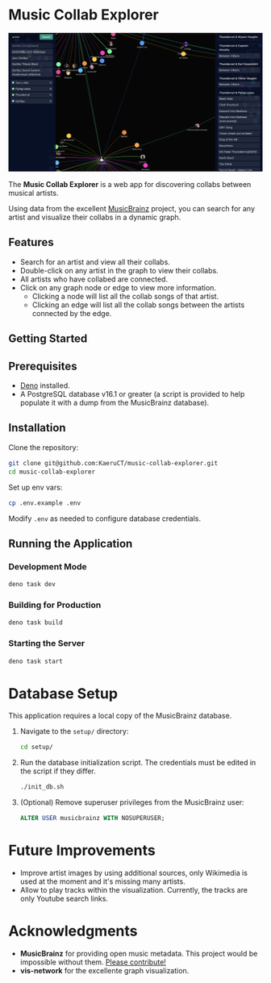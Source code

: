 # Music Collab Explorer

![Preview screenshot of the app](./music-collab-screenshot.png)

The **Music Collab Explorer** is a web app for discovering collabs between musical artists.

Using data from the excellent [MusicBrainz](https://musicbrainz.org/) project, you can search for any artist and visualize their collabs in a dynamic graph.

## Features
- Search for an artist and view all their collabs.
- Double-click on any artist in the graph to view their collabs.
- All artists who have collabed are connected.
- Click on any graph node or edge to view more information.
  - Clicking a node will list all the collab songs of that artist.
  - Clicking an edge will list all the collab songs between the artists connected by the edge.

## Getting Started

## Prerequisites
- [Deno](https://deno.land/) installed.
- A PostgreSQL database v16.1 or greater (a script is provided to help populate it with a dump from the MusicBrainz database).

## Installation

Clone the repository:
```sh
git clone git@github.com:KaeruCT/music-collab-explorer.git
cd music-collab-explorer
```

Set up env vars:
```sh
cp .env.example .env
```
Modify `.env` as needed to configure database credentials.

## Running the Application
### Development Mode
```sh
deno task dev
```

### Building for Production
```sh
deno task build
```

### Starting the Server
```sh
deno task start
```

# Database Setup
This application requires a local copy of the MusicBrainz database.

1. Navigate to the `setup/` directory:
   ```sh
   cd setup/
   ```
2. Run the database initialization script. The credentials must be edited in the script if they differ.
   ```sh
   ./init_db.sh
   ```
3. (Optional) Remove superuser privileges from the MusicBrainz user:
   ```sql
   ALTER USER musicbrainz WITH NOSUPERUSER;
   ```

# Future Improvements
- Improve artist images by using additional sources, only Wikimedia is used at the moment and it's missing many artists.
- Allow to play tracks within the visualization. Currently, the tracks are only Youtube search links.

# Acknowledgments
- **MusicBrainz** for providing open music metadata. This project would be impossible without them. [Please contribute!](https://musicbrainz.org/doc/How_to_Contribute)
- **vis-network** for the excellente graph visualization.

